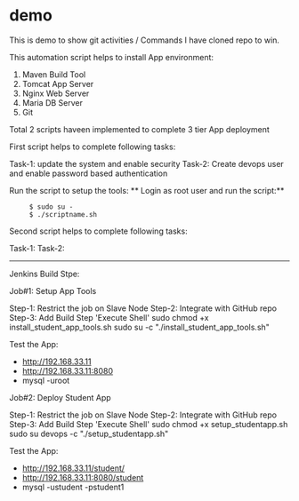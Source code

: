 # demo
This is demo to show git activities / Commands
I have cloned repo to win.

This automation script helps to install App environment:
   1. Maven Build Tool
   2. Tomcat App Server
   3. Nginx Web Server
   4. Maria DB Server
   5. Git

Total 2 scripts haveen implemented to complete 3 tier App deployment

First script helps to complete following tasks:

Task-1: update the system and enable security
Task-2: Create devops user and enable password based authentication


Run the script to setup the tools:
**
Login as root user and run the script:**

         $ sudo su -
         $ ./scriptname.sh

Second script helps to complete following tasks:

Task-1:
Task-2: 


------------------------------------------------------------

Jenkins Build Stpe:

Job#1: Setup App Tools

Step-1: Restrict the job on Slave Node
Step-2: Integrate with GitHub repo
Step-3: Add Build Step 'Execute Shell'
         sudo chmod +x install_student_app_tools.sh
         sudo su -c "./install_student_app_tools.sh"

Test the App:
- http://192.168.33.11
- http://192.168.33.11:8080
- mysql -uroot

Job#2: Deploy Student App

Step-1: Restrict the job on Slave Node
Step-2: Integrate with GitHub repo
Step-3: Add Build Step 'Execute Shell'
         sudo chmod +x setup_studentapp.sh
         sudo su devops -c "./setup_studentapp.sh"

Test the App:
- http://192.168.33.11/student/
- http://192.168.33.11:8080/student
- mysql -ustudent -pstudent1
